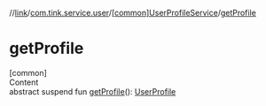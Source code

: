 //[link](../../index.md)/[com.tink.service.user](../index.md)/[[common]UserProfileService](index.md)/[getProfile](get-profile.md)



# getProfile  
[common]  
Content  
abstract suspend fun [getProfile](get-profile.md)(): [UserProfile](../../com.tink.model.user/[common]-user-profile/index.md)  




